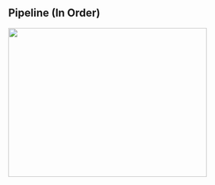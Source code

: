 ## Pipeline (In Order)
<a href="url"><img src="[https://github.com/pelinozsezer/CBD/blob/main/Chronic/Slope-Analysis-Sleep-Stages/pipeline](https://github.com/pelinozsezer/ripple-classifier/blob/main/preprocessing/6_by_3601_data/pipeline.png)" height="300" width="400" ></a>
